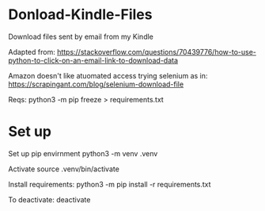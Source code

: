 # Donload-Kindle-Files

Download files sent by email from my Kindle

Adapted from: https://stackoverflow.com/questions/70439776/how-to-use-python-to-click-on-an-email-link-to-download-data

Amazon doesn't like atuomated access trying selenium as in: https://scrapingant.com/blog/selenium-download-file

Reqs: python3 -m pip freeze > requirements.txt

# Set up

Set up pip envirnment
python3 -m venv .venv

Activate
source .venv/bin/activate

Install requirements:
python3 -m pip install -r requirements.txt

To deactivate: 
deactivate

